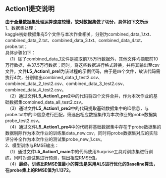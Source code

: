 ## Action1提交说明 
**由于全量数据集处理运算速度较慢，故对数据集做了切分，具体如下文所示**  
1、数据集处理：  
kaggle初始数据集有5个文件与本次作业相关，分别为combined_data_1.txt、combined_data_2.txt、combined_data_3.txt、combined_data_4.txt、probe.txt；    
具体步骤如下：  
&ensp;（1）除了combined_data_1文件是摘取前7.5万行数据外，其他文件均摘取前10万行数据，共37.5万行数据；同时，将这些数据进行格式转换，并将其输出至csv文件，文件**L5_Action1_pre1**为该过程的示例代码，由于是四个文件，故该代码需执行4次，分别输出combined_data_1_test2.csv、combined_data_2_test2.csv、combined_data_3_test2.csv、combined_data_4_test2.csv。  
&ensp;（2）通过文件**L5_Action1_pre2**中的代码将四个文件合并，作为本次作业的基础数据集combined_data_all_test2.csv。  
&ensp;（3）通过文件**L5_Action1_pre3**中的代码提取基础数据集中的ID信息，与probe.txt中的ID信息进行匹配，筛选出相应数据集作为本次作业的probe数据集probe_test2.csv。  
&ensp;（4）通过文件**L5_Action1_pre4**中的代码将基础数据集中存在于probe数据集的数据剔除作为本次作业的训练集data_new.csv，同时将probe数据集对应的实际评分补全作为本次作业的测试集probe_new_1.csv。  
2、模型训练与RMSE输出：  
&ensp;（1）通过文件**L5_Action1_main**中的代码使用Surprise工具对训练集进行训练，同时对测试集进行预测，输出相应RMSE值。  
&ensp;（4）**最终，训练出RMSE值最小的算法是采用ALS进行优化的Baseline算法，在probe集上的RMSE值为1.1372。**  
